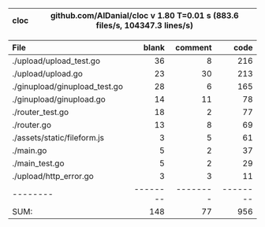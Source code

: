 
cloc|github.com/AlDanial/cloc v 1.80  T=0.01 s (883.6 files/s, 104347.3 lines/s)
--- | ---

File|blank|comment|code
:-------|-------:|-------:|-------:
./upload/upload_test.go|36|8|216
./upload/upload.go|23|30|213
./ginupload/ginupload_test.go|28|6|165
./ginupload/ginupload.go|14|11|78
./router_test.go|18|2|77
./router.go|13|8|69
./assets/static/fileform.js|3|5|61
./main.go|5|2|37
./main_test.go|5|2|29
./upload/http_error.go|3|3|11
--------|--------|--------|--------
SUM:|148|77|956
